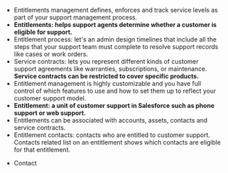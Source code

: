 * Entitlements management defines, enforces and track service levels as part of your support management process.
* **Entitlements: helps support agents determine whether a customer is eligible for support.**
* Entitlement process: let's an admin design timelines that include all the steps that your support team must complete to resolve
 support records like cases or work orders.
 * Service contracts: lets you represent different kinds of customer support agreements like warranties, subscriptions, 
 or maintenance. **Service contracts can be restricted to cover specific products.**
 * Entitlement management is highly customizable and you have full control of which features to use and how to set them up to reflect your customer support model.
 * **Entitlement: a unit of customer support in Salesforce such as phone support or web support.**
  * Entitlements can be associated with accounts, assets, contacts and service contracts.
  * Entitlement contacts: contacts who are entitled to customer support. Contacts related list on an entitlement shows which contacts are eligible for that entitlement.
  - Contact
